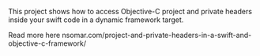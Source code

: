 This project shows how to access Objective-C project and private headers inside your swift code in a dynamic framework target.

Read more here nsomar.com/project-and-private-headers-in-a-swift-and-objective-c-framework/
